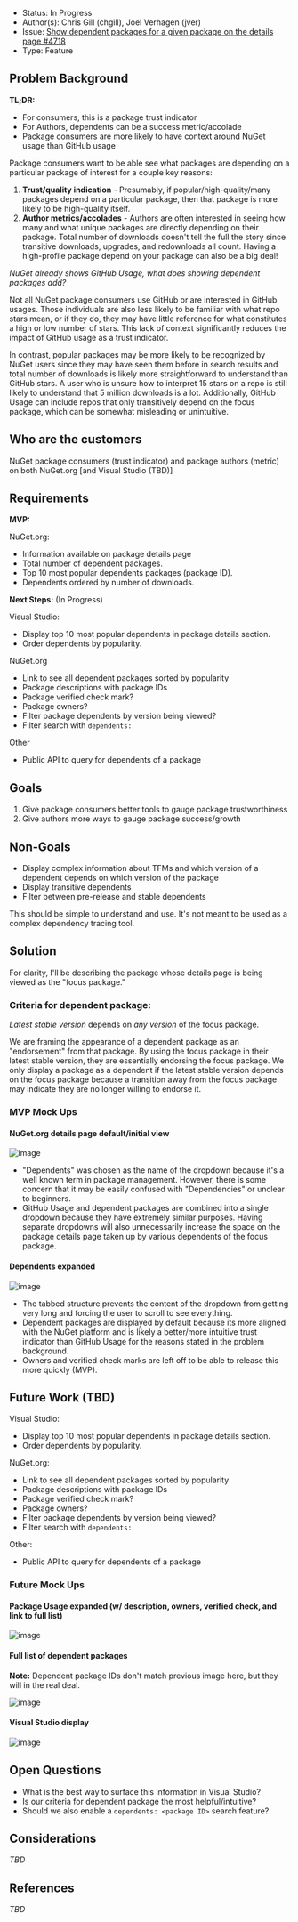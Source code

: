 * Status: In Progress
* Author(s): Chris Gill (chgill), Joel Verhagen (jver)
* Issue: [Show dependent packages for a given package on the details page #4718](https://github.com/NuGet/NuGetGallery/issues/4718)
* Type: Feature

## Problem Background

**TL;DR:** 
* For consumers, this is a package trust indicator 
* For Authors, dependents can be a success metric/accolade
* Package consumers are more likely to have context around NuGet usage than GitHub usage

Package consumers want to be able see what packages are depending on a particular package of interest for a couple key reasons:
1. **Trust/quality indication** - Presumably, if popular/high-quality/many packages depend on a particular package, then that package is more likely to be high-quality itself.
2. **Author metrics/accolades** - Authors are often interested in seeing how many and what unique packages are directly depending on their package. Total number of downloads doesn't tell the full the story since transitive downloads, upgrades, and redownloads all count. Having a high-profile package depend on your package can also be a big deal!

_NuGet already shows GitHub Usage, what does showing dependent packages add?_

Not all NuGet package consumers use GitHub or are interested in GitHub usages. Those individuals are also less likely to be familiar with what repo stars mean, or if they do, they may have little reference for what constitutes a high or low number of stars. This lack of context significantly reduces the impact of GitHub usage as a trust indicator.

In contrast, popular packages may be more likely to be recognized by NuGet users since they may have seen them before in search results and total number of downloads is likely more straightforward to understand than GitHub stars. A user who is unsure how to interpret 15 stars on a repo is still likely to understand that 5 million downloads is a lot. Additionally, GitHub Usage can include repos that only transitively depend on the focus package, which can be somewhat misleading or unintuitive. 

## Who are the customers

NuGet package consumers (trust indicator) and package authors (metric) on both NuGet.org [and Visual Studio (TBD)]

## Requirements

**MVP:**

NuGet.org:
* Information available on package details page
* Total number of dependent packages.
* Top 10 most popular dependents packages (package ID).
* Dependents ordered by number of downloads.

**Next Steps:** (In Progress)

Visual Studio:
* Display top 10 most popular dependents in package details section.
* Order dependents by popularity.

NuGet.org
* Link to see all dependent packages sorted by popularity
* Package descriptions with package IDs
* Package verified check mark?
* Package owners?
* Filter package dependents by version being viewed?
* Filter search with `dependents:`

Other
* Public API to query for dependents of a package

## Goals

1. Give package consumers better tools to gauge package trustworthiness
2. Give authors more ways to gauge package success/growth

## Non-Goals

* Display complex information about TFMs and which version of a dependent depends on which version of the package
* Display transitive dependents
* Filter between pre-release and stable dependents

This should be simple to understand and use. It's not meant to be used as a complex dependency tracing tool.

## Solution

For clarity, I'll be describing the package whose details page is being viewed as the "focus package."

### Criteria for dependent package:

_Latest stable version_ depends on _any version_ of the focus package.

We are framing the appearance of a dependent package as an "endorsement" from that package. By using the focus package in their latest stable version, they are essentially endorsing the focus package. We only display a package as a dependent if the latest stable version depends on the focus package because a transition away from the focus package may indicate they are no longer willing to endorse it. 

### MVP Mock Ups

#### NuGet.org details page default/initial view

![image](https://user-images.githubusercontent.com/15097183/78413368-e9d3bc80-75cb-11ea-8dc4-1cbfe9bd101a.png)

* "Dependents" was chosen as the name of the dropdown because it's a well known term in package management. However, there is some concern that it may be easily confused with "Dependencies" or unclear to beginners.
* GitHub Usage and dependent packages are combined into a single dropdown because they have extremely similar purposes. Having separate dropdowns will also unnecessarily increase the space on the package details page taken up by various dependents of the focus package.

#### Dependents expanded

![image](https://user-images.githubusercontent.com/15097183/78414866-26ef7d00-75d3-11ea-9ff2-a4edc829c4f4.png)

* The tabbed structure prevents the content of the dropdown from getting very long and forcing the user to scroll to see everything. 
* Dependent packages are displayed by default because its more aligned with the NuGet platform and is likely a better/more intuitive trust indicator than GitHub Usage for the reasons stated in the problem background.
* Owners and verified check marks are left off to be able to release this more quickly (MVP).

## Future Work (TBD)

Visual Studio:
* Display top 10 most popular dependents in package details section.
* Order dependents by popularity.

NuGet.org:
* Link to see all dependent packages sorted by popularity
* Package descriptions with package IDs
* Package verified check mark?
* Package owners?
* Filter package dependents by version being viewed?
* Filter search with `dependents:`

Other:
* Public API to query for dependents of a package

### Future Mock Ups

#### Package Usage expanded (w/ description, owners, verified check, and link to full list)

![image](https://user-images.githubusercontent.com/15097183/78413414-29020d80-75cc-11ea-8b7d-f02d73bb3ea0.png)

#### Full list of dependent packages

**Note:** Dependent package IDs don't match previous image here, but they will in the real deal.

![image](https://user-images.githubusercontent.com/15097183/78312974-3787f080-750a-11ea-8f73-0dbfd4575636.png)

#### Visual Studio display

![image](https://user-images.githubusercontent.com/15097183/78415294-ac742c80-75d5-11ea-832a-9ed462f0059a.png)

## Open Questions

* What is the best way to surface this information in Visual Studio?
* Is our criteria for dependent package the most helpful/intuitive?
* Should we also enable a `dependents: <package ID>` search feature?

## Considerations

*TBD*

## References

*TBD*